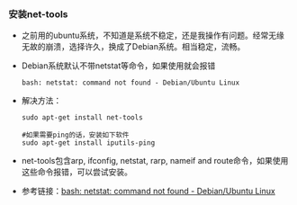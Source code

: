 ### 安装net-tools

- 之前用的ubuntu系统，不知道是系统不稳定，还是我操作有问题。经常无缘无故的崩溃，选择许久，换成了Debian系统。相当稳定，流畅。

- Debian系统默认不带netstat等命令，如果使用就会报错
  
  ```
  bash: netstat: command not found - Debian/Ubuntu Linux
  ```

- 解决方法：
  
  ```
  sudo apt-get install net-tools
  
  #如果需要ping的话，安装如下软件
  sudo apt-get install iputils-ping
  ```

- net-tools包含arp, ifconfig, netstat, rarp, nameif and route命令，如果使用这些命令报错，可以尝试安装。

- 参考链接：[bash: netstat: command not found - Debian/Ubuntu Linux](https://linuxconfig.org/bash-netstat-command-not-found-debian-ubuntu-linux)

